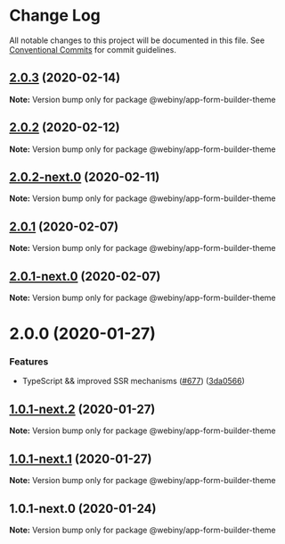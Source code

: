 # Change Log

All notable changes to this project will be documented in this file.
See [Conventional Commits](https://conventionalcommits.org) for commit guidelines.

## [2.0.3](https://github.com/webiny/webiny-js/compare/@webiny/app-form-builder-theme@2.0.2...@webiny/app-form-builder-theme@2.0.3) (2020-02-14)

**Note:** Version bump only for package @webiny/app-form-builder-theme





## [2.0.2](https://github.com/Webiny/webiny-js/compare/@webiny/app-form-builder-theme@2.0.2-next.0...@webiny/app-form-builder-theme@2.0.2) (2020-02-12)

**Note:** Version bump only for package @webiny/app-form-builder-theme





## [2.0.2-next.0](https://github.com/Webiny/webiny-js/compare/@webiny/app-form-builder-theme@2.0.1...@webiny/app-form-builder-theme@2.0.2-next.0) (2020-02-11)

**Note:** Version bump only for package @webiny/app-form-builder-theme





## [2.0.1](https://github.com/Webiny/webiny-js/compare/@webiny/app-form-builder-theme@2.0.1-next.0...@webiny/app-form-builder-theme@2.0.1) (2020-02-07)

**Note:** Version bump only for package @webiny/app-form-builder-theme





## [2.0.1-next.0](https://github.com/Webiny/webiny-js/compare/@webiny/app-form-builder-theme@2.0.0...@webiny/app-form-builder-theme@2.0.1-next.0) (2020-02-07)

**Note:** Version bump only for package @webiny/app-form-builder-theme





# 2.0.0 (2020-01-27)


### Features

* TypeScript && improved SSR mechanisms ([#677](https://github.com/Webiny/webiny-js/issues/677)) ([3da0566](https://github.com/Webiny/webiny-js/commit/3da0566f29e1d46df0e7c357be0b42bdaa4c7d2b))





## [1.0.1-next.2](https://github.com/Webiny/webiny-js/compare/@webiny/app-form-builder-theme@1.0.1-next.1...@webiny/app-form-builder-theme@1.0.1-next.2) (2020-01-27)

**Note:** Version bump only for package @webiny/app-form-builder-theme





## [1.0.1-next.1](https://github.com/Webiny/webiny-js/compare/@webiny/app-form-builder-theme@1.0.1-next.0...@webiny/app-form-builder-theme@1.0.1-next.1) (2020-01-27)

**Note:** Version bump only for package @webiny/app-form-builder-theme





## 1.0.1-next.0 (2020-01-24)

**Note:** Version bump only for package @webiny/app-form-builder-theme
